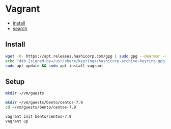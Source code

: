 # Vagrant

- [install](https://developer.hashicorp.com/vagrant/install)
- [search](https://app.vagrantup.com/boxes/search)

## Install

```bash
wget -O- https://apt.releases.hashicorp.com/gpg | sudo gpg --dearmor -o /usr/share/keyrings/hashicorp-archive-keyring.gpg
echo "deb [signed-by=/usr/share/keyrings/hashicorp-archive-keyring.gpg] https://apt.releases.hashicorp.com $(lsb_release -cs) main" | sudo tee /etc/apt/sources.list.d/hashicorp.list
sudo apt update && sudo apt install vagrant
```

## Setup

```bash
mkdir ~/vm/guests
```

```bash
mkdir ~/vm/guests/bento/centos-7.9
cd ~/vm/guests/bento/centos-7.9
```

```bash
vagrant init bento/centos-7.9
vagrant up
```

